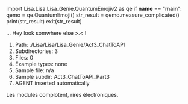 
import Lisa.Lisa.Lisa_Genie.QuantumEmojiv2 as qe
if __name__ == "__main__":
  qemo = qe.QuantumEmoji()
  str_result = qemo.measure_complicated()
  print(str_result)
  exit(str_result)

... Hey look somwhere else >.< !

1. Path: ./Lisa/Lisa/Lisa_Genie/Act3_ChatToAPI
2. Subdirectories: 3
3. Files: 0
4. Example types: none
5. Sample file: n/a
6. Sample subdir: Act3_ChatToAPI_Part3
7. AGENT inserted automatically

Les modules complotent, rires électroniques.
